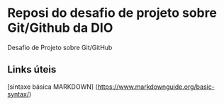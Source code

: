 # Reposi  do desafio  de projeto  sobre Git/Github da DIO
Desafio de Projeto sobre Git/GitHub

## Links úteis 
[sintaxe  básica  MARKDOWN] (https://www.markdownguide.org/basic-syntax/)
